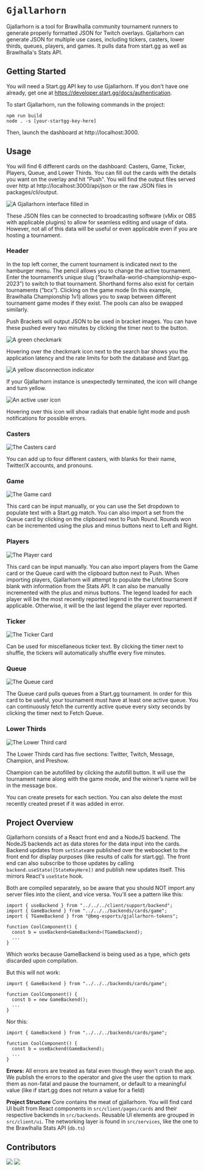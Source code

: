 # `Gjallarhorn`

Gjallarhorn is a tool for Brawlhalla community tournament runners to generate properly formatted JSON for Twitch overlays. Gjallarhorn can generate JSON for multiple use cases, including tickers, casters, lower thirds, queues, players, and games. It pulls data from start.gg as well as Brawlhalla's Stats API.

## Getting Started

You will need a Start.gg API key to use Gjallarhorn. If you don't have one already, get one at https://developer.start.gg/docs/authentication.

To start Gjallarhorn, run the following commands in the project:

```
npm run build
node . -s [your-startgg-key-here]
```

Then, launch the dashboard at http://localhost:3000.

## Usage

You will find 6 different cards on the dashboard: Casters, Game, Ticker, Players, Queue, and Lower Thirds. You can fill out the cards with the details you want on the overlay and hit "Push". You will find the output files served over http at http://localhost:3000/api/json or the raw JSON files in packages/cli/output.

![A Gjallarhorn interface filled in](images/gjallarhorn.png)

These JSON files can be connected to broadcasting software (vMix or OBS with applicable plugins) to allow for seamless editing and usage of data. However, not all of this data will be useful or even applicable even if you are hosting a tournament.

### Header

In the top left corner, the current tournament is indicated next to the hamburger menu. The pencil allows you to change the active tournament. Enter the tournament’s unique slug (“brawlhalla-world-championship-expo-2023”) to switch to that tournament. Shorthand forms also exist for certain tournaments (“bcx”). Clicking on the game mode (In this example, Brawlhalla Championship 1v1) allows you to swap between different tournament game modes if they exist. The pools can also be swapped similarly.

Push Brackets will output JSON to be used in bracket images. You can have these pushed every two minutes by clicking the timer next to the button.

![A green checkmark](images/gjallarcheck.png)

Hovering over the checkmark icon next to the search bar shows you the application latency and the rate limits for both the database and Start.gg.

![A yellow disconnection indicator](images/gjallardc.png)

If your Gjallarhorn instance is unexpectedly terminated, the icon will change and turn yellow.

![An active user icon](images/gjallaruser.png)

Hovering over this icon will show radials that enable light mode and push notifications for possible errors.

### Casters

![The Casters card](images/gjallarcasters.png)

You can add up to four different casters, with blanks for their name, Twitter/X accounts, and pronouns.

### Game

![The Game card](images/gjallargame.png)

This card can be input manually, or you can use the Set dropdown to populate text with a Start.gg match. You can also import a set from the Queue card by clicking on the clipboard next to Push Round. Rounds won can be incremented using the plus and minus buttons next to Left and Right.

### Players

![The Player card](images/gjallarplayers.png)

This card can be input manually. You can also import players from the Game card or the Queue card with the clipboard button next to Push. When importing players, Gjallarhorn will attempt to populate the Lifetime Score blank with information from the Stats API. It can also be manually incremented with the plus and minus buttons. The legend loaded for each player will be the most recently reported legend in the current tournament if applicable. Otherwise, it will be the last legend the player ever reported.

### Ticker

![The Ticker Card](images/gjallarticker.png)

Can be used for miscellaneous ticker text. By clicking the timer next to shuffle, the tickers will automatically shuffle every five minutes.

### Queue

![The Queue card](images/gjallarqueue.png)

The Queue card pulls queues from a Start.gg tournament. In order for this card to be useful, your tournament must have at least one active queue. You can continuously fetch the currently active queue every sixty seconds by clicking the timer next to Fetch Queue.

### Lower Thirds

![The Lower Third card](images/gjallarlowerthird.png)

The Lower Thirds card has five sections: Twitter, Twitch, Message, Champion, and Preshow.

Champion can be autofilled by clicking the autofill button. It will use the tournament name along with the game mode, and the winner’s name will be in the message box.

You can create presets for each section. You can also delete the most recently created preset if it was added in error.

## Project Overview

Gjallarhorn consists of a React front end and a NodeJS backend. The NodeJS
backends act as data stores for the data input into the cards. Backend updates
from `setState`are published over the websocket to the front end for display
purposes (like results of calls for start.gg). The front end can also subscribe
to those updates by calling `backend.useState([StateKeyHere])` and publish new
updates itself. This mirrors React's `useState` hook.

Both are compiled separately, so be aware that you should NOT import any server
files into the client, and vice versa. You'll see a pattern like this:

```
import { useBackend } from "../../../client/support/backend";
import { GameBackend } from "../../../backends/cards/game";
import { TGameBackend } from "@bmg-esports/gjallarhorn-tokens";

function CoolComponent() {
  const b = useBackend<GameBackend>(TGameBackend);
  ...
}
```

Which works because GameBackend is being used as a type, which gets discarded
upon compilation.

But this will not work:

```
import { GameBackend } from "../../../backends/cards/game";

function CoolComponent() {
  const b = new GameBackend();
  ...
}
```

Nor this:

```
import { GameBackend } from "../../../backends/cards/game";

function CoolComponent() {
  const b = useBackend(GameBackend);
  ...
}
```

**Errors:** All errors are treated as fatal even though they won't crash the
app. We publish the errors to the operator and give the user the option to mark
them as non-fatal and pause the tournament, or default to a meaningful value
(like if start.gg does not return a value for a field)

**Project Structure** Core contains the meat of gjallarhorn. You will find card
UI built from React components in `src/client/pages/cards` and their respective
backends in `src/backends`. Reusable UI elements are grouped in `src/client/ui`.
The networking layer is found in `src/services`, like the one to the Brawlhalla
Stats API (`db.ts`)

## Contributors

[![](https://github.com/preyneyv.png?size=50)](https://github.com/preyneyv)
[![](https://github.com/arnabp.png?size=50)](https://github.com/arnabp)

